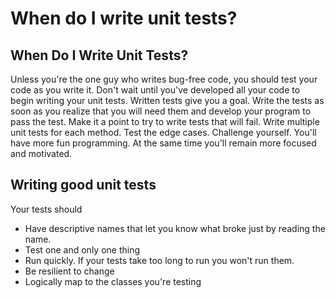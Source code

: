 # When do I write unit tests?

## When Do I Write Unit Tests?

Unless you're the one guy who writes bug-free code, you should test your code as you write it. Don't wait until you've developed all your code to begin writing your unit tests. Written tests give you a goal. Write the tests as soon as you realize that you will need them and develop your program to pass the test. Make it a point to try to write tests that will fail. Write multiple unit tests for each method. Test the edge cases. Challenge yourself. You'll have more fun programming. At the same time you'll remain more focused and motivated.

## Writing good unit tests

Your tests should

* Have descriptive names that let you know what broke just by reading the name.
* Test one and only one thing 
* Run quickly. If your tests take too long to run you won't run them.
* Be resilient to change
* Logically map to the classes you're testing

